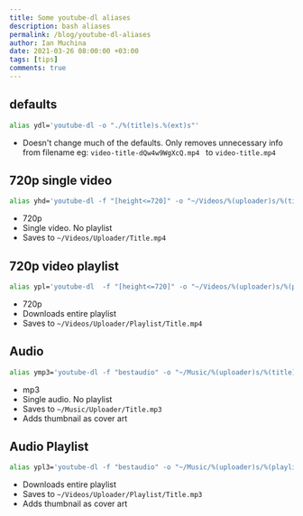 ```yaml
---
title: Some youtube-dl aliases
description: bash aliases
permalink: /blog/youtube-dl-aliases
author: Ian Muchina
date: 2021-03-26 08:00:00 +03:00
tags: [tips]
comments: true
---
```

## defaults

```sh
alias ydl='youtube-dl -o "./%(title)s.%(ext)s"'
```
* Doesn't change much of the defaults. Only removes unnecessary info from filename  eg: `video-title-dQw4w9WgXcQ.mp4 `  to  `video-title.mp4`

## 720p single video

```sh
alias yhd='youtube-dl -f "[height<=720]" -o "~/Videos/%(uploader)s/%(title)s.%(ext)s" --no-playlist '
```

* 720p
* Single video. No playlist
* Saves to `~/Videos/Uploader/Title.mp4`

## 720p video playlist

```bash
alias ypl='youtube-dl  -f "[height<=720]" -o "~/Videos/%(uploader)s/%(playlist)s/%(title)s.%(ext)s" '
```
* 720p
* Downloads entire playlist
* Saves to `~/Videos/Uploader/Playlist/Title.mp4`

## Audio

```sh
alias ymp3='youtube-dl -f "bestaudio" -o "~/Music/%(uploader)s/%(title)s.%(ext)s" --no-playlist -x --audio-format mp3 --embed-thumbnail ' 
```
* mp3
* Single audio. No playlist
* Saves to `~/Music/Uploader/Title.mp3`
* Adds thumbnail as cover art

## Audio Playlist

```sh
alias ypl3='youtube-dl -f "bestaudio" -o "~/Music/%(uploader)s/%(playlist)s/%(title)s.%(ext)s" -x --audio-format mp3 --embed-thumbnail'
```

* Downloads entire playlist
* Saves to `~/Videos/Uploader/Playlist/Title.mp3`
* Adds thumbnail as cover art